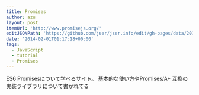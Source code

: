 ```yaml
---
title: Promises
author: azu
layout: post
itemUrl: 'http://www.promisejs.org/'
editJSONPath: 'https://github.com/jser/jser.info/edit/gh-pages/data/2014/02/index.json'
date: '2014-02-01T01:17:18+00:00'
tags:
  - JavaScript
  - tutorial
  - Promises
---
```

ES6 Promisesについて学べるサイト。
基本的な使い方やPromises/A+ 互換の実装ライブラリについて書かれてる
